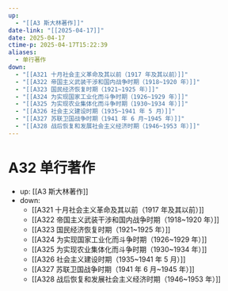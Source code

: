 ```yaml
---
up:
  - "[[A3 斯大林著作]]"
date-link: "[[2025-04-17]]"
date: 2025-04-17
ctime-p: 2025-04-17T15:22:39
aliases:
  - 单行著作
down:
  - "[[A321 十月社会主义革命及其以前（1917 年及其以前）]]"
  - "[[A322 帝国主义武装干涉和国内战争时期（1918~1920 年）]]"
  - "[[A323 国民经济恢复时期（1921~1925 年）]]"
  - "[[A324 为实现国家工业化而斗争时期（1926~1929 年）]]"
  - "[[A325 为实现农业集体化而斗争时期（1930~1934 年）]]"
  - "[[A326 社会主义建设时期（1935~1941 年 5 月）]]"
  - "[[A327 苏联卫国战争时期（1941 年 6 月~1945 年）]]"
  - "[[A328 战后恢复和发展社会主义经济时期（1946~1953 年）]]"
---
```


# A32 单行著作

- up: [[A3 斯大林著作]]
- down:
	- [[A321 十月社会主义革命及其以前（1917 年及其以前）]]
	- [[A322 帝国主义武装干涉和国内战争时期（1918~1920 年）]]
	- [[A323 国民经济恢复时期（1921~1925 年）]]
	- [[A324 为实现国家工业化而斗争时期（1926~1929 年）]]
	- [[A325 为实现农业集体化而斗争时期（1930~1934 年）]]
	- [[A326 社会主义建设时期（1935~1941 年 5 月）]]
	- [[A327 苏联卫国战争时期（1941 年 6 月~1945 年）]]
	- [[A328 战后恢复和发展社会主义经济时期（1946~1953 年）]]
